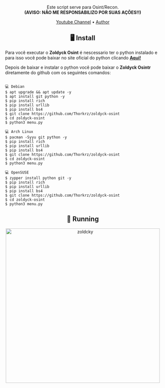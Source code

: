 




  

  <p align="center">
    Este script serve para Osint/Recon.<br>
   <strong>(AVISO: NÃO ME RESPONSABILIZO POR SUAS AÇÕES!!)</strong>
  </p>
</p> 




<p align="center">
  <a href="https://www.youtube.com/channel/UCtdE8vbIezT78YCBvHzRWDw" >Youtube Channel</a> •
  <a href="https://github.com/Thorkrz">Author</a> 
</p>



<h2 align="center">🖥 Install</h2>


Para você executar o **Zoldyck Osint** é nescessario ter o python instalado e para isso você pode baixar no site oficial do python clicando [**Aqui!**](https://www.python.org/downloads/)

Depois de baixar e instalar o python você pode baixar o **Zoldyck Osintr** diretamente do github com os seguintes comandos:

```

💻 Debian
$ apt upgrade && apt update -y
$ apt install git python -y
$ pip install rich 
$ pip install urllib
$ pip install bs4
$ git clone https://github.com/Thorkrz/zoldyck-osint
$ cd zoldyck-osint
$ python3 menu.py

💻 Arch Linux
$ pacman -Syyu git python -y
$ pip install rich 
$ pip install urllib
$ pip install bs4
$ git clone https://github.com/Thorkrz/zoldyck-osint
$ cd zoldyck-osint
$ python3 menu.py

💻 OpenSUSE
$ zypper install python git -y
$ pip install rich 
$ pip install urllib
$ pip install bs4
$ git clone https://github.com/Thorkrz/zoldyck-osint
$ cd zoldyck-osint
$ python3 menu.py
``` 

<p align="center" >
  <h2 align="center">🚀 Running</h2>
  <p align="center" ><img alt="zoldcky" src="https://github.com/Thorkrz/zoldyck-osint/blob/main/run1.jpg"width=500>
 

</p>



